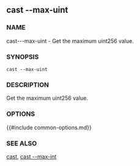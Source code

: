 ## cast --max-uint

### NAME

cast---max-uint - Get the maximum uint256 value.

### SYNOPSIS

``cast --max-uint``

### DESCRIPTION

Get the maximum uint256 value.

### OPTIONS

{{#include common-options.md}}

### SEE ALSO

[cast](./cast.md), [cast --max-int](./cast--max-int.md)
